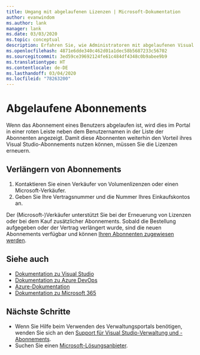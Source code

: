 ```yaml
---
title: Umgang mit abgelaufenen Lizenzen | Microsoft-Dokumentation
author: evanwindom
ms.author: lank
manager: lank
ms.date: 03/03/2020
ms.topic: conceptual
description: Erfahren Sie, wie Administratoren mit abgelaufenen Visual Studio-Abonnements umgehen können.
ms.openlocfilehash: 4871e6dde340c462d01a1dec58b5687233c56702
ms.sourcegitcommit: 3ed59ce39692124fe61c484df4348c0b9abee9b9
ms.translationtype: HT
ms.contentlocale: de-DE
ms.lasthandoff: 03/04/2020
ms.locfileid: "78263200"
---
```

# <a name="expired-subscriptions"></a>Abgelaufene Abonnements
Wenn das Abonnement eines Benutzers abgelaufen ist, wird dies im Portal in einer roten Leiste neben dem Benutzernamen in der Liste der Abonnenten angezeigt. Damit diese Abonnenten weiterhin den Vorteil ihres Visual Studio-Abonnements nutzen können, müssen Sie die Lizenzen erneuern.

## <a name="renew-subscriptions"></a>Verlängern von Abonnements
1. Kontaktieren Sie einen Verkäufer von Volumenlizenzen oder einen Microsoft-Verkäufer.
2. Geben Sie Ihre Vertragsnummer und die Nummer Ihres Einkaufskontos an. 

Der (Microsoft-)Verkäufer unterstützt Sie bei der Erneuerung von Lizenzen oder bei dem Kauf zusätzlicher Abonnements. Sobald die Bestellung aufgegeben oder der Vertrag verlängert wurde, sind die neuen Abonnements verfügbar und können [Ihren Abonnenten zugewiesen werden](assign-license.md).

## <a name="see-also"></a>Siehe auch
- [Dokumentation zu Visual Studio](https://docs.microsoft.com/visualstudio/)
- [Dokumentation zu Azure DevOps](https://docs.microsoft.com/azure/devops/)
- [Azure-Dokumentation](https://docs.microsoft.com/azure/)
- [Dokumentation zu Microsoft 365](https://docs.microsoft.com/microsoft-365/)

## <a name="next-steps"></a>Nächste Schritte
- Wenn Sie Hilfe beim Verwenden des Verwaltungsportals benötigen, wenden Sie sich an den [Support für Visual Studio-Verwaltung und -Abonnements](https://visualstudio.microsoft.com/support/support-overview-vs).
- Suchen Sie einen [Microsoft-Lösungsanbieter](https://www.microsoft.com/solution-providers/home).

